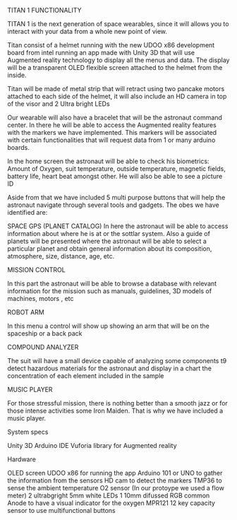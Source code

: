 TITAN 1 FUNCTIONALITY

TITAN 1 is the next generation of space wearables, since it will allows you to interact with your data from a whole new point of view.

Titan consist of a helmet running with the new UDOO x86 development board from intel running an app made with Unity 3D that will use Augmented reality technology to display all the menus and data. The display will be a transparent OLED flexible screen attached to the helmet from the inside.

Titan will be made of metal strip that will retract using two pancake motors attached to each side of the helmet, it will also include an HD camera in top of the visor and 2 Ultra bright LEDs 

Our wearable will also have a bracelet that will be the astronaut command center. In there he will be able to access the Augmented reality features with the markers we have implemented. This markers will be associated with certain functionalities that will request data from 1 or many arduino boards.


In the home screen the astronaut will be able to check his biometrics:  Amount of Oxygen, suit temperature, outside temperature, magnetic fields, battery life, heart beat amongst other. He will also be able to see a picture ID


Aside from that we have included 5 multi purpose buttons that will help the astronaut navigate through several tools and gadgets. The obes we have identified are:

SPACE GPS (PLANET CATALOG)
In here the astronaut will be able to access information about where he is at or the sottlar system.  Also a  guide of planets will be presented where the astronaut will be able to select a particular planet and obtain general information about its composition, atmosphere, size, distance, age, etc.

MISSION CONTROL

In this part the astronaut will be able to browse a database with relevant information for the mission such as manuals, guidelines, 3D models of machines, motors , etc 

 

ROBOT ARM

In this menu a control will show up showing an arm that will be on the spaceship or a back pack

COMPOUND ANALYZER

The suit will have a small device capable of analyzing some components t9 detect hazardous materials for the astronaut and display in a chart the concentration of each element included in the sample

MUSIC PLAYER 

For those stressful mission, there is nothing better than a smooth jazz or for those intense activities some Iron Maiden. That is why we have included a music player.

System specs

Unity 3D
Arduino IDE
Vuforia library for Augmented reality

Hardware 

OLED screen
UDOO x86 for running the app
Arduino 101 or UNO to gather the information from the sensors
HD cam to detect the markers
TMP36 to sense the ambient temperature
O2 sensor (In our protoype we used a flow meter)
2 ultrabgright 5mm white LEDs
1 10mm difussed RGB common Anode to have a visual indicator for the oxygen
MPR121 12 key capacity sensor to use  multifunctional buttons

